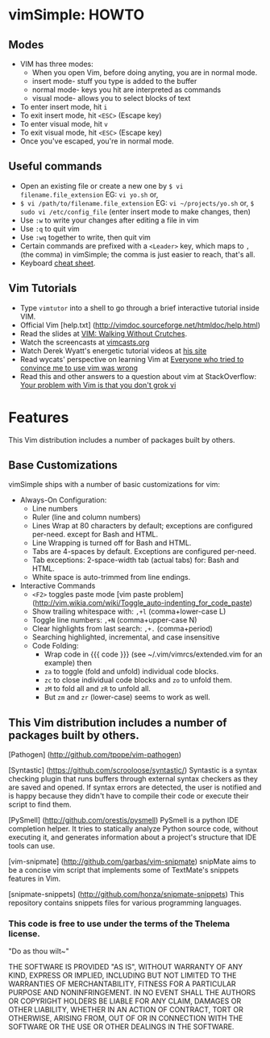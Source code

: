 # vimSimple: HOWTO

## Modes

* VIM has three modes:
	* When you open Vim, before doing anyting, you are in normal mode.
  * insert mode- stuff you type is added to the buffer
  * normal mode- keys you hit are interpreted as commands
  * visual mode- allows you to select blocks of text
* To enter insert mode, hit `i`
* To exit insert mode, hit `<ESC>` (Escape key)
* To enter visual mode, hit `v`
* To exit visual mode, hit `<ESC>` (Escape key)
* Once you've escaped, you're in normal mode.

## Useful commands

* Open an existing file or create a new one by `$ vi filename.file_extension`
	EG: `vi yo.sh` or,
* `$ vi /path/to/filename.file_extension`
	EG: `vi ~/projects/yo.sh` or, `$ sudo vi /etc/config_file`
	(enter insert mode to make changes, then)
* Use `:w` to write your changes after editing a file in vim
* Use `:q` to quit vim
* Use `:wq` together to write, then quit vim
* Certain commands are prefixed with a `<Leader>` key, which maps to `,`
	(the comma) in vimSimple; the comma is just easier to reach, that's all.
* Keyboard [cheat sheet](http://walking-without-crutches.heroku.com/image/images/vi-vim-cheat-sheet.png).

## Vim Tutorials

* Type `vimtutor` into a shell to go through a brief interactive
  tutorial inside VIM.
* Official Vim [help.txt] (http://vimdoc.sourceforge.net/htmldoc/help.html)
* Read the slides at [VIM: Walking Without Crutches](http://walking-without-crutches.heroku.com/#1).
* Watch the screencasts at [vimcasts.org](http://vimcasts.org/)
* Watch Derek Wyatt's energetic tutorial videos at [his site](http://www.derekwyatt.org/vim/vim-tutorial-videos/)
* Read wycats' perspective on learning Vim at
  [Everyone who tried to convince me to use vim was wrong](http://yehudakatz.com/2010/07/29/everyone-who-tried-to-convince-me-to-use-vim-was-wrong/)
* Read this and other answers to a question about vim at StackOverflow:
  [Your problem with Vim is that you don't grok vi](http://stackoverflow.com/questions/1218390/what-is-your-most-productive-shortcut-with-vim/1220118#1220118)


# Features

This Vim distribution includes a number of packages built by others.

## Base Customizations

vimSimple ships with a number of basic customizations for vim:
* Always-On Configuration:
	* Line numbers
	* Ruler (line and column numbers)
	* Lines Wrap at 80 characters by default; exceptions are configured per-need. except for Bash and HTML.
	* Line Wrapping is turned off for Bash and HTML.
	* Tabs are 4-spaces by default. Exceptions are configured per-need.
	* Tab exceptions: 2-space-width tab (actual tabs) for: Bash and HTML.
	* White space is auto-trimmed from line endings.
* Interactive Commands
	* `<F2>` toggles paste mode [vim paste problem] (http://vim.wikia.com/wiki/Toggle_auto-indenting_for_code_paste)
	* Show trailing whitespace with: `,+l` (comma+lower-case L)
	* Toggle line numbers: `,+N` (comma+upper-case N)
	* Clear highlights from last search: `,+.` (comma+period)
	* Searching highlighted, incremental, and case insensitive
	* Code Folding:
		* Wrap code in {{{ code }}} (see ~/.vim/vimrcs/extended.vim for an example) then
		* `za` to toggle (fold and unfold) individual code blocks.
		* `zc` to close individual code blocks and `zo` to unfold them.
		* `zM` to fold all and `zR` to unfold all.
		* But `zm` and `zr` (lower-case) seems to work as well.


## This Vim distribution includes a number of packages built by others.

[Pathogen] (http://github.com/tpope/vim-pathogen)

[Syntastic] (https://github.com/scrooloose/syntastic/)
Syntastic is a syntax checking plugin that runs buffers through external syntax
checkers as they are saved and opened. If syntax errors are detected, the user
is notified and is happy because they didn't have to compile their code or
execute their script to find them.

[PySmell] (http://github.com/orestis/pysmell)
PySmell is a python IDE completion helper. It tries to statically analyze Python
source code, without executing it, and generates information about a project's
structure that IDE tools can use.

[vim-snipmate] (http://github.com/garbas/vim-snipmate)
snipMate aims to be a concise vim script that implements some of TextMate's
snippets features in Vim.

[snipmate-snippets] (http://github.com/honza/snipmate-snippets)
This repository contains snippets files for various programming languages.


### This code is free to use under the terms of the Thelema license.

"Do as thou wilt~"

THE SOFTWARE IS PROVIDED "AS IS", WITHOUT WARRANTY OF ANY KIND,
EXPRESS OR IMPLIED, INCLUDING BUT NOT LIMITED TO THE WARRANTIES OF
MERCHANTABILITY, FITNESS FOR A PARTICULAR PURPOSE AND NONINFRINGEMENT.
IN NO EVENT SHALL THE AUTHORS OR COPYRIGHT HOLDERS BE LIABLE FOR ANY
CLAIM, DAMAGES OR OTHER LIABILITY, WHETHER IN AN ACTION OF CONTRACT,
TORT OR OTHERWISE, ARISING FROM, OUT OF OR IN CONNECTION WITH THE
SOFTWARE OR THE USE OR OTHER DEALINGS IN THE SOFTWARE.

